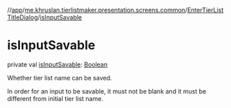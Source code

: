 //[app](../../../index.md)/[me.khruslan.tierlistmaker.presentation.screens.common](../index.md)/[EnterTierListTitleDialog](index.md)/[isInputSavable](is-input-savable.md)

# isInputSavable

private val [isInputSavable](is-input-savable.md): [Boolean](https://kotlinlang.org/api/latest/jvm/stdlib/kotlin/-boolean/index.html)

Whether tier list name can be saved.

In order for an input to be savable, it must not be blank and it must be different from initial tier list name.
